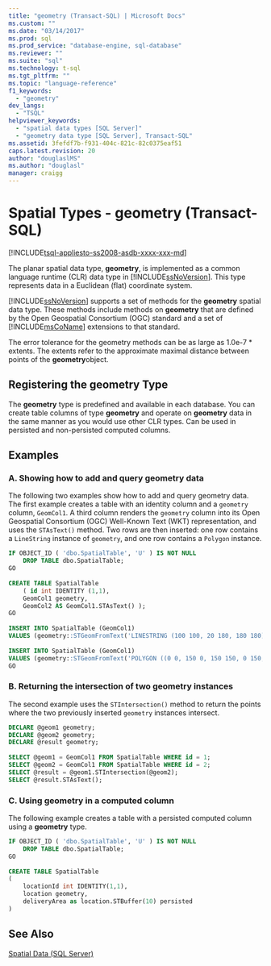 ```yaml
---
title: "geometry (Transact-SQL) | Microsoft Docs"
ms.custom: ""
ms.date: "03/14/2017"
ms.prod: sql
ms.prod_service: "database-engine, sql-database"
ms.reviewer: ""
ms.suite: "sql"
ms.technology: t-sql
ms.tgt_pltfrm: ""
ms.topic: "language-reference"
f1_keywords: 
  - "geometry"
dev_langs: 
  - "TSQL"
helpviewer_keywords: 
  - "spatial data types [SQL Server]"
  - "geometry data type [SQL Server], Transact-SQL"
ms.assetid: 3fefdf7b-f931-404c-821c-82c0375eaf51
caps.latest.revision: 20
author: "douglaslMS"
ms.author: "douglasl"
manager: craigg
---
```

# Spatial Types - geometry (Transact-SQL)
[!INCLUDE[tsql-appliesto-ss2008-asdb-xxxx-xxx-md](../../includes/tsql-appliesto-ss2008-asdb-xxxx-xxx-md.md)]

  The planar spatial data type, **geometry**, is implemented as a common language runtime (CLR) data type in [!INCLUDE[ssNoVersion](../../includes/ssnoversion-md.md)]. This type represents data in a Euclidean (flat) coordinate system.  
  
 [!INCLUDE[ssNoVersion](../../includes/ssnoversion-md.md)] supports a set of methods for the **geometry** spatial data type. These methods include methods on **geometry** that are defined by the Open Geospatial Consortium (OGC) standard and a set of [!INCLUDE[msCoName](../../includes/msconame-md.md)] extensions to that standard.  
 
 The error tolerance for the geometry methods can be as large as 1.0e-7 * extents. The extents refer to the approximate maximal distance between points of the **geometry**object.
  
## Registering the geometry Type  
 The **geometry** type is predefined and available in each database. You can create table columns of type **geometry** and operate on **geometry** data in the same manner as you would use other CLR types. Can be used in persisted and non-persisted computed columns.  
  
## Examples  
  
### A. Showing how to add and query geometry data  
 The following two examples show how to add and query geometry data. The first example creates a table with an identity column and a `geometry` column, `GeomCol1`. A third column renders the `geometry` column into its Open Geospatial Consortium (OGC) Well-Known Text (WKT) representation, and uses the `STAsText()` method. Two rows are then inserted: one row contains a `LineString` instance of `geometry`, and one row contains a `Polygon` instance.  
  
```sql 
IF OBJECT_ID ( 'dbo.SpatialTable', 'U' ) IS NOT NULL   
    DROP TABLE dbo.SpatialTable;  
GO  
  
CREATE TABLE SpatialTable   
    ( id int IDENTITY (1,1),  
    GeomCol1 geometry,   
    GeomCol2 AS GeomCol1.STAsText() );  
GO  
  
INSERT INTO SpatialTable (GeomCol1)  
VALUES (geometry::STGeomFromText('LINESTRING (100 100, 20 180, 180 180)', 0));  
  
INSERT INTO SpatialTable (GeomCol1)  
VALUES (geometry::STGeomFromText('POLYGON ((0 0, 150 0, 150 150, 0 150, 0 0))', 0));  
GO  
```  
  
### B. Returning the intersection of two geometry instances  
 The second example uses the `STIntersection()` method to return the points where the two previously inserted `geometry` instances intersect.  
  
```sql  
DECLARE @geom1 geometry;  
DECLARE @geom2 geometry;  
DECLARE @result geometry;  
  
SELECT @geom1 = GeomCol1 FROM SpatialTable WHERE id = 1;  
SELECT @geom2 = GeomCol1 FROM SpatialTable WHERE id = 2;  
SELECT @result = @geom1.STIntersection(@geom2);  
SELECT @result.STAsText();  
```  
  
### C. Using geometry in a computed column  
 The following example creates a table with a persisted computed column using a **geometry** type.  
  
```sql  
IF OBJECT_ID ( 'dbo.SpatialTable', 'U' ) IS NOT NULL   
    DROP TABLE dbo.SpatialTable;  
GO  
  
CREATE TABLE SpatialTable  
(  
    locationId int IDENTITY(1,1),  
    location geometry,  
    deliveryArea as location.STBuffer(10) persisted  
)  
```  
  
## See Also  
  [Spatial Data &#40;SQL Server&#41;](../../relational-databases/spatial/spatial-data-sql-server.md)  
  
  
